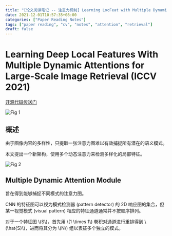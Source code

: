 ```yaml
---
title: "[论文阅读笔记 -- 注意力机制] Learning LocFeat with Multiple Dynamic Attention (ICCV 2021)"
date: 2021-12-01T10:57:35+08:00
categories: ["Paper Reading Notes"]
tags: ["paper reading", "cv", "notes", "attention", "retrieval"]
draft: false
---
```


# Learning Deep Local Features With Multiple Dynamic Attentions for Large-Scale Image Retrieval (ICCV 2021)

[开源代码传送门](https://github.com/CHANWH/MDA)

![Fig 1](/images/2021/PRN132/1.png)

## 概述

由于图像内容的多样性，只提取一张注意力图难以有效捕捉所有潜在的语义模式。  

本文提出一个新架构，使用多个动态注意力来检测多样化的局部特征。

![Fig 2](/images/2021/PRN132/2.png)

## Multiple Dynamic Attention Module

旨在得到能够捕捉不同模式的注意力图。  

CNN 的特征图可以视为模式检测器 (pattern detector) 的 2D 响应图的集合，但某一视觉模式 (visual pattern) 相应的特征通道通常并不按顺序排列。  

对于一个特征图 \\(S\\)，首先用 \\(1 \times 1\\) 卷积对通道进行重排得到 \\(\hat{S}\\)，进而将其分为 \\(N\\) 组以表征多个独立的模式。  
